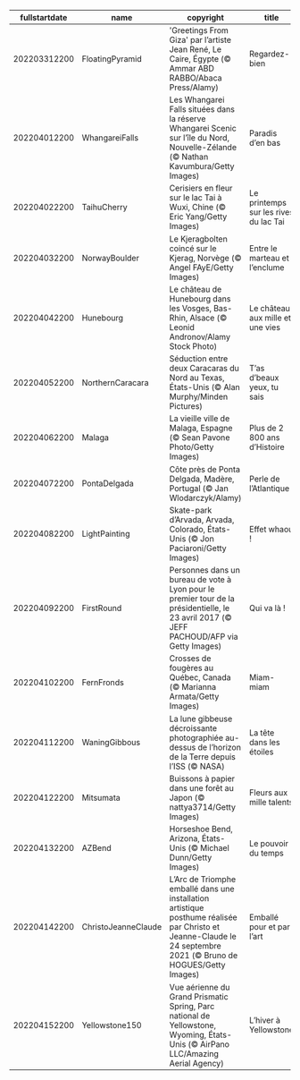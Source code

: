 |fullstartdate|name|copyright|title|image|
|--|--|--|--|--|
202203312200|FloatingPyramid|'Greetings From Giza' par l’artiste Jean René, Le Caire, Égypte (© Ammar ABD RABBO/Abaca Press/Alamy)|Regardez-bien|![](/fr-FR/2022/04/202203312200FloatingPyramid.jpg)|
202204012200|WhangareiFalls|Les Whangarei Falls situées dans la réserve Whangarei Scenic sur l’île du Nord, Nouvelle-Zélande (© Nathan Kavumbura/Getty Images)|Paradis d’en bas|![](/fr-FR/2022/04/202204012200WhangareiFalls.jpg)|
202204022200|TaihuCherry|Cerisiers en fleur sur le lac Tai à Wuxi, Chine (© Eric Yang/Getty Images)|Le printemps sur les rives du lac Tai|![](/fr-FR/2022/04/202204022200TaihuCherry.jpg)|
202204032200|NorwayBoulder|Le Kjeragbolten coincé sur le Kjerag, Norvège (© Angel FAyE/Getty Images)|Entre le marteau et l’enclume|![](/fr-FR/2022/04/202204032200NorwayBoulder.jpg)|
202204042200|Hunebourg|Le château de Hunebourg dans les Vosges, Bas-Rhin, Alsace (© Leonid Andronov/Alamy Stock Photo)|Le château aux mille et une vies|![](/fr-FR/2022/04/202204042200Hunebourg.jpg)|
202204052200|NorthernCaracara|Séduction entre deux Caracaras du Nord au Texas, États-Unis (© Alan Murphy/Minden Pictures)|T’as d’beaux yeux, tu sais|![](/fr-FR/2022/04/202204052200NorthernCaracara.jpg)|
202204062200|Malaga|La vieille ville de Malaga, Espagne (© Sean Pavone Photo/Getty Images)|Plus de 2 800 ans d’Histoire|![](/fr-FR/2022/04/202204062200Malaga.jpg)|
202204072200|PontaDelgada|Côte près de Ponta Delgada, Madère, Portugal (© Jan Wlodarczyk/Alamy)|Perle de l’Atlantique|![](/fr-FR/2022/04/202204072200PontaDelgada.jpg)|
202204082200|LightPainting|Skate-park d’Arvada, Arvada, Colorado, États-Unis (© Jon Paciaroni/Getty Images)|Effet whaou !|![](/fr-FR/2022/04/202204082200LightPainting.jpg)|
202204092200|FirstRound|Personnes dans un bureau de vote à Lyon pour le premier tour de la présidentielle, le 23 avril 2017 (© JEFF PACHOUD/AFP via Getty Images)|Qui va là !|![](/fr-FR/2022/04/202204092200FirstRound.jpg)|
202204102200|FernFronds|Crosses de fougères au Québec, Canada (© Marianna Armata/Getty Images)|Miam-miam|![](/fr-FR/2022/04/202204102200FernFronds.jpg)|
202204112200|WaningGibbous|La lune gibbeuse décroissante photographiée au-dessus de l’horizon de la Terre depuis l’ISS (© NASA)|La tête dans les étoiles|![](/fr-FR/2022/04/202204112200WaningGibbous.jpg)|
202204122200|Mitsumata|Buissons à papier dans une forêt au Japon (© nattya3714/Getty Images)|Fleurs aux mille talents|![](/fr-FR/2022/04/202204122200Mitsumata.jpg)|
202204132200|AZBend|Horseshoe Bend, Arizona, États-Unis (© Michael Dunn/Getty Images)|Le pouvoir du temps|![](/fr-FR/2022/04/202204132200AZBend.jpg)|
202204142200|ChristoJeanneClaude|L’Arc de Triomphe emballé dans une installation artistique posthume réalisée par Christo et Jeanne-Claude le 24 septembre 2021 (© Bruno de HOGUES/Getty Images)|Emballé pour et par l’art|![](/fr-FR/2022/04/202204142200ChristoJeanneClaude.jpg)|
202204152200|Yellowstone150|Vue aérienne du Grand Prismatic Spring, Parc national de Yellowstone, Wyoming, États-Unis (© AirPano LLC/Amazing Aerial Agency)|L’hiver à Yellowstone|![](/fr-FR/2022/04/202204152200Yellowstone150.jpg)|
